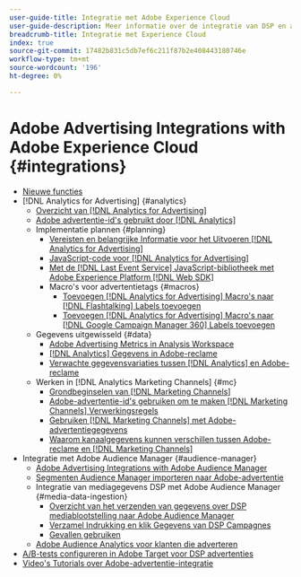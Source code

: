 ```yaml
---
user-guide-title: Integratie met Adobe Experience Cloud
user-guide-description: Meer informatie over de integratie van DSP en advertenties in zoekopdrachten met andere Adobe Experience Cloud-producten en -services.
breadcrumb-title: Integratie met Experience Cloud
index: true
source-git-commit: 17482b831c5db7ef6c211f87b2e408443180746e
workflow-type: tm+mt
source-wordcount: '196'
ht-degree: 0%

---
```



# Adobe Advertising Integrations with Adobe Experience Cloud {#integrations}

<!--  ADD LATER: and Adobe Experience Platform -->

+ [Nieuwe functies](/help/integrations/home.md)
+ [!DNL Analytics for Advertising] {#analytics}
   + [Overzicht van [!DNL Analytics for Advertising]](/help/integrations/analytics/overview.md)
   + [Adobe advertentie-id&#39;s gebruikt door [!DNL Analytics]](/help/integrations/analytics/ids.md)
   + Implementatie plannen {#planning}
      + [Vereisten en belangrijke Informatie voor het Uitvoeren [!DNL Analytics for Advertising]](/help/integrations/analytics/prerequisites.md)
      + [JavaScript-code voor [!DNL Analytics for Advertising]](/help/integrations/analytics/javascript.md)
      + [Met de [!DNL Last Event Service] JavaScript-bibliotheek met Adobe Experience Platform [!DNL Web SDK]](/help/integrations/analytics/web-sdk.md)
      + Macro&#39;s voor advertentietags {#macros}
         + [Toevoegen [!DNL Analytics for Advertising] Macro&#39;s naar [!DNL Flashtalking] Labels toevoegen](/help/integrations/analytics/macros-flashtalking.md)
         + [Toevoegen [!DNL Analytics for Advertising] Macro&#39;s naar [!DNL Google Campaign Manager 360] Labels toevoegen](/help/integrations/analytics/macros-google-campaign-manager.md)
   + Gegevens uitgewisseld {#data}
      + [Adobe Advertising Metrics in Analysis Workspace](/help/integrations/analytics/advertising-metrics-in-analytics.md)
      + [[!DNL Analytics] Gegevens in Adobe-reclame](/help/integrations/analytics/analytics-data-in-advertising.md)
      + [Verwachte gegevensvariaties tussen [!DNL Analytics] en Adobe-reclame](/help/integrations/analytics/data-variances.md)
   + Werken in [!DNL Analytics Marketing Channels] {#mc}
      + [Grondbeginselen van [!DNL Marketing Channels]](/help/integrations/analytics/marketing-channels/mc-overview.md)
      + [Adobe-advertentie-id&#39;s gebruiken om te maken [!DNL Marketing Channels] Verwerkingsregels](/help/integrations/analytics/marketing-channels/mc-ids.md)
      + [Gebruiken [!DNL Marketing Channels] met Adobe-advertentiegegevens](/help/integrations/analytics/marketing-channels/mc-ac-data.md)
      + [Waarom kanaalgegevens kunnen verschillen tussen Adobe-reclame en [!DNL Marketing Channels]](/help/integrations/analytics/marketing-channels/mc-data-variances.md)
+ Integratie met Adobe Audience Manager {#audience-manager}
   + [Adobe Advertising Integrations with Adobe Audience Manager](/help/integrations/audience-manager/overview.md)
   + [Segmenten Audience Manager importeren naar Adobe-advertentie](/help/integrations/audience-manager/import-audiences.md)
   + Integratie van mediagegevens DSP met Adobe Audience Manager {#media-data-ingestion}
      + [Overzicht van het verzenden van gegevens over DSP mediablootstelling naar Adobe Audience Manager](/help/integrations/audience-manager/media-data-integration/overview.md)
      + [Verzamel Indrukking en klik Gegevens van DSP Campagnes](/help/integrations/audience-manager/media-data-integration/collect.md)
      + [Gevallen gebruiken](/help/integrations/audience-manager/media-data-integration/use-cases.md)
   + [Adobe Audience Analytics voor klanten die adverteren](/help/integrations/audience-manager/audience-analytics.md)
+ [A/B-tests configureren in Adobe Target voor DSP advertenties](/help/integrations/target/overview-ab-tests.md)
+ [Video&#39;s Tutorials over Adobe-advertentie-integratie](https://experienceleague.adobe.com/docs/advertising-cloud-learn/tutorials/overview.html)<!-- rename if the tutorials TOC structure changes -->
